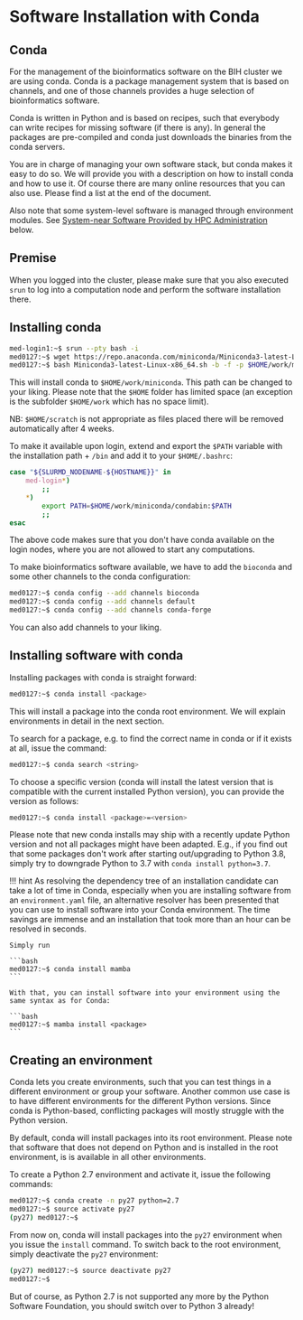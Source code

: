# Software Installation with Conda

## Conda

For the management of the bioinformatics software on the BIH cluster we are using conda.
Conda is a package management system that is based on channels, and one of those
channels provides a huge selection of bioinformatics software.

Conda is written in Python and is based on recipes, such that everybody can
write recipes for missing software (if there is any). In general the packages
are pre-compiled and conda just downloads the binaries from the conda servers.

You are in charge of managing your own software stack, but conda makes it easy
to do so. We will provide you with a description on how to install conda and how
to use it. Of course there are many online resources that you can also use.
Please find a list at the end of the document.

Also note that some system-level software is managed through environment modules.
See [System-near Software Provided by HPC Administration](#system-near-software-provided-by-hpc-administration) below.

## Premise

When you logged into the cluster, please make sure that you also executed `srun` to log into a computation node and perform the software installation there.

## Installing conda

```bash
med-login1:~$ srun --pty bash -i
med0127:~$ wget https://repo.anaconda.com/miniconda/Miniconda3-latest-Linux-x86_64.sh
med0127:~$ bash Miniconda3-latest-Linux-x86_64.sh -b -f -p $HOME/work/miniconda
```

This will install conda to `$HOME/work/miniconda`.
This path can be changed to your liking.
Please note that the `$HOME` folder has limited space (an exception is the subfolder `$HOME/work` which has no space limit).

NB: `$HOME/scratch` is not appropriate as files placed there will be removed automatically after 4 weeks.

To make it available upon login, extend and export the `$PATH` variable with the
installation path + `/bin` and add it to your `$HOME/.bashrc`:

```bash
case "${SLURMD_NODENAME-${HOSTNAME}}" in
    med-login*)
        ;;
    *)
        export PATH=$HOME/work/miniconda/condabin:$PATH
        ;;
esac
```

The above code makes sure that you don't have conda available on the login nodes,
where you are not allowed to start any computations.

To make bioinformatics software available, we have to add the `bioconda` and
some other channels to the conda configuration:

```bash
med0127:~$ conda config --add channels bioconda
med0127:~$ conda config --add channels default
med0127:~$ conda config --add channels conda-forge
```

You can also add channels to your liking.

## Installing software with conda

Installing packages with conda is straight forward:

```bash
med0127:~$ conda install <package>
```

This will install a package into the conda root environment. We will explain
environments in detail in the next section.

To search for a package, e.g. to find the correct name in conda or if it exists
at all, issue the command:

```bash
med0127:~$ conda search <string>
```

To choose a specific version (conda will install the latest version that is
compatible with the current installed Python version), you can provide the
version as follows:

```bash
med0127:~$ conda install <package>=<version>
```

Please note that new conda installs may ship with a recently update Python version and not all packages might have been adapted.
E.g., if you find out that some packages don't work after starting out/upgrading to Python 3.8, simply try to downgrade Python to 3.7 with `conda install python=3.7`.

!!! hint
    As resolving the dependency tree of an installation candidate can take a lot of
    time in Conda, especially when you are installing software from an `environment.yaml`
    file, an alternative resolver has been presented that you can use to install
    software into your Conda environment. The time savings are immense and an
    installation that took more than an hour can be resolved in seconds.

    Simply run

    ```bash
    med0127:~$ conda install mamba
    ```

    With that, you can install software into your environment using the same syntax as for Conda:

    ```bash
    med0127:~$ mamba install <package>
    ```

## Creating an environment

Conda lets you create environments, such that you can test things in a different
environment or group your software. Another common use case is to have different
environments for the different Python versions. Since conda is Python-based,
conflicting packages will mostly struggle with the Python version.

By default, conda will install packages into its root environment. Please note
that software that does not depend on Python and is installed in the root
environment, is is available in all other environments.

To create a Python 2.7 environment and activate it, issue the following commands:

```bash
med0127:~$ conda create -n py27 python=2.7
med0127:~$ source activate py27
(py27) med0127:~$
```

From now on, conda will install packages into the `py27` environment when you issue
the `install` command. To switch back to the root environment, simply deactivate the
`py27` environment:

```bash
(py27) med0127:~$ source deactivate py27
med0127:~$
```

But of course, as Python 2.7 is not supported any more by the Python Software Foundation, you should switch over to Python 3 already!